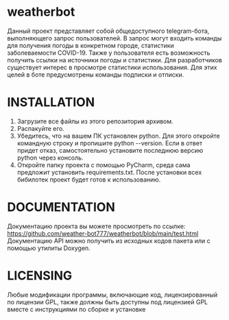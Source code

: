 # weatherbot
Данный проект представляет собой общедоступного telegram-бота, выполняющего запрос пользователей. В запрос могут входить команды для получения погоды в конкретном городе, статистики заболеваемости COVID-19. Также у пользователя есть возможность получить ссылки на источники погоды и статистики. Для разработчиков существует интерес в просмотре статистики использования. Для этих целей в боте предусмотрены команды подписки и отписки.
# INSTALLATION
1. Загрузите все файлы из этого репозитория архивом.
2. Распакуйте его.
3. Убедитесь, что на вашем ПК установлен python. Для этого откройте командную строку и пропишите python --version. Если в ответ придет отказ, самостоятельно установите последнюю версию python через консоль.
4. Откройте папку проекта с помощью PyCharm, среда сама предложит установить requirements.txt. После установки всех бибилотек проект будет готов к использованию.
# DOCUMENTATION
Документацию проекта вы можете просмотреть по ссылке: https://github.com/weather-bot777/weatherbot/blob/main/test.html
Документацию API можно получить из исходных кодов пакета или с помощью утилиты Doxygen.
# LICENSING
Любые модификации программы, включающие код, лицензированный по лицензии GPL, также должны быть доступны под лицензией GPL вместе с инструкциями по сборке и установке

